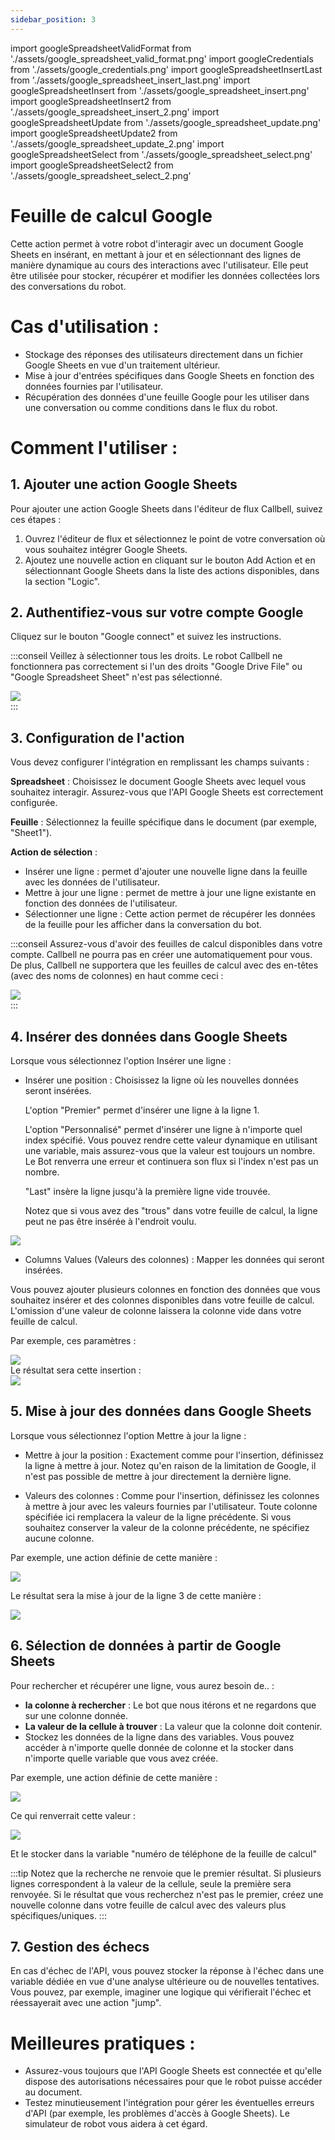 ```yaml
---
sidebar_position: 3
---
```


import googleSpreadsheetValidFormat from './assets/google_spreadsheet_valid_format.png'
import googleCredentials from './assets/google_credentials.png'
import googleSpreadsheetInsertLast from './assets/google_spreadsheet_insert_last.png'
import googleSpreadsheetInsert from './assets/google_spreadsheet_insert.png'
import googleSpreadsheetInsert2 from './assets/google_spreadsheet_insert_2.png'
import googleSpreadsheetUpdate from './assets/google_spreadsheet_update.png'
import googleSpreadsheetUpdate2 from './assets/google_spreadsheet_update_2.png'
import googleSpreadsheetSelect from './assets/google_spreadsheet_select.png'
import googleSpreadsheetSelect2 from './assets/google_spreadsheet_select_2.png'

# Feuille de calcul Google

Cette action permet à votre robot d'interagir avec un document Google Sheets en insérant, en mettant à jour et en sélectionnant des lignes de manière dynamique au cours des interactions avec l'utilisateur. Elle peut être utilisée pour stocker, récupérer et modifier les données collectées lors des conversations du robot.

# Cas d'utilisation :

- Stockage des réponses des utilisateurs directement dans un fichier Google Sheets en vue d'un traitement ultérieur.
- Mise à jour d'entrées spécifiques dans Google Sheets en fonction des données fournies par l'utilisateur.
- Récupération des données d'une feuille Google pour les utiliser dans une conversation ou comme conditions dans le flux du robot.

# Comment l'utiliser :

## 1. Ajouter une action Google Sheets

Pour ajouter une action Google Sheets dans l'éditeur de flux Callbell, suivez ces étapes :

1. Ouvrez l'éditeur de flux et sélectionnez le point de votre conversation où vous souhaitez intégrer Google Sheets.
2. Ajoutez une nouvelle action en cliquant sur le bouton Add Action et en sélectionnant Google Sheets dans la liste des actions disponibles, dans la section "Logic".

## 2. Authentifiez-vous sur votre compte Google

Cliquez sur le bouton "Google connect" et suivez les instructions.

:::conseil
Veillez à sélectionner tous les droits. Le robot Callbell ne fonctionnera pas correctement si l'un des droits "Google Drive File" ou "Google Spreadsheet Sheet" n'est pas sélectionné.

<div class="text--center">
    <img src={googleCredentials} width={500} />
</div>
:::

## 3. Configuration de l'action

Vous devez configurer l'intégration en remplissant les champs suivants :

**Spreadsheet** : Choisissez le document Google Sheets avec lequel vous souhaitez interagir. Assurez-vous que l'API Google Sheets est correctement configurée.

**Feuille** : Sélectionnez la feuille spécifique dans le document (par exemple, "Sheet1").

**Action de sélection** :

- Insérer une ligne : permet d'ajouter une nouvelle ligne dans la feuille avec les données de l'utilisateur.
- Mettre à jour une ligne : permet de mettre à jour une ligne existante en fonction des données de l'utilisateur.
- Sélectionner une ligne : Cette action permet de récupérer les données de la feuille pour les afficher dans la conversation du bot.

:::conseil
Assurez-vous d'avoir des feuilles de calcul disponibles dans votre compte. Callbell ne pourra pas en créer une automatiquement pour vous.
De plus, Callbell ne supportera que les feuilles de calcul avec des en-têtes (avec des noms de colonnes) en haut comme ceci :

<div class="text--center">
    <img src={googleSpreadsheetValidFormat} width={500} />
</div>
:::

## 4. Insérer des données dans Google Sheets

Lorsque vous sélectionnez l'option Insérer une ligne :

- Insérer une position : Choisissez la ligne où les nouvelles données seront insérées.

  L'option "Premier" permet d'insérer une ligne à la ligne 1.

  L'option "Personnalisé" permet d'insérer une ligne à n'importe quel index spécifié. Vous pouvez rendre cette valeur dynamique en utilisant une variable, mais assurez-vous que la valeur est toujours un nombre. Le Bot renverra une erreur et continuera son flux si l'index n'est pas un nombre.

  "Last" insère la ligne jusqu'à la première ligne vide trouvée.

  Notez que si vous avez des "trous" dans votre feuille de calcul, la ligne peut ne pas être insérée à l'endroit voulu.

<div class="text--center">
    <img src={googleSpreadsheetInsertLast} width={500} />
</div>

- Columns Values (Valeurs des colonnes) : Mapper les données qui seront insérées.

Vous pouvez ajouter plusieurs colonnes en fonction des données que vous souhaitez insérer et des colonnes disponibles dans votre feuille de calcul.
L'omission d'une valeur de colonne laissera la colonne vide dans votre feuille de calcul.

Par exemple, ces paramètres :

<div class="text--center">
    <img src={googleSpreadsheetInsert} width={500} />
</div>
Le résultat sera cette insertion :
<div class="text--center">
    <img src={googleSpreadsheetInsert2} width={500} />
</div>

## 5. Mise à jour des données dans Google Sheets

Lorsque vous sélectionnez l'option Mettre à jour la ligne :

- Mettre à jour la position : Exactement comme pour l'insertion, définissez la ligne à mettre à jour. Notez qu'en raison de la limitation de Google, il n'est pas possible de mettre à jour directement la dernière ligne.

- Valeurs des colonnes : Comme pour l'insertion, définissez les colonnes à mettre à jour avec les valeurs fournies par l'utilisateur. Toute colonne spécifiée ici remplacera la valeur de la ligne précédente. Si vous souhaitez conserver la valeur de la colonne précédente, ne spécifiez aucune colonne.

Par exemple, une action définie de cette manière :

<div class="text--center">
    <img src={googleSpreadsheetUpdate} width={500} />
</div>

Le résultat sera la mise à jour de la ligne 3 de cette manière :

<div class="text--center">
    <img src={googleSpreadsheetUpdate2} width={500} />
</div>

## 6. Sélection de données à partir de Google Sheets

Pour rechercher et récupérer une ligne, vous aurez besoin de.. :

- **la colonne à rechercher** : Le bot que nous itérons et ne regardons que sur une colonne donnée.
- **La valeur de la cellule à trouver** : La valeur que la colonne doit contenir.
- Stockez les données de la ligne dans des variables. Vous pouvez accéder à n'importe quelle donnée de colonne et la stocker dans n'importe quelle variable que vous avez créée.

Par exemple, une action définie de cette manière :

<div class="text--center">
    <img src={googleSpreadsheetSelect} width={500} />
</div>

Ce qui renverrait cette valeur :

<div class="text--center">
    <img src={googleSpreadsheetSelect2} width={500} />
</div>

Et le stocker dans la variable "numéro de téléphone de la feuille de calcul"

:::tip
Notez que la recherche ne renvoie que le premier résultat. Si plusieurs lignes correspondent à la valeur de la cellule, seule la première sera renvoyée. Si le résultat que vous recherchez n'est pas le premier, créez une nouvelle colonne dans votre feuille de calcul avec des valeurs plus spécifiques/uniques.
:::

## 7. Gestion des échecs

En cas d'échec de l'API, vous pouvez stocker la réponse à l'échec dans une variable dédiée en vue d'une analyse ultérieure ou de nouvelles tentatives.
Vous pouvez, par exemple, imaginer une logique qui vérifierait l'échec et réessayerait avec une action "jump".

# Meilleures pratiques :

- Assurez-vous toujours que l'API Google Sheets est connectée et qu'elle dispose des autorisations nécessaires pour que le robot puisse accéder au document.
- Testez minutieusement l'intégration pour gérer les éventuelles erreurs d'API (par exemple, les problèmes d'accès à Google Sheets). Le simulateur de robot vous aidera à cet égard.
